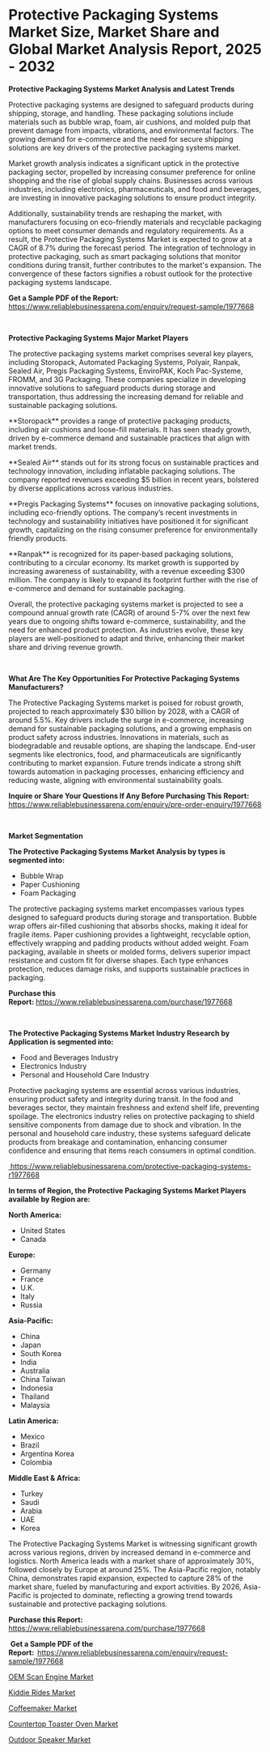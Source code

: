 <p><h1>Protective Packaging Systems Market Size, Market Share and Global Market Analysis Report, 2025 - 2032</h1></p><p><strong>Protective Packaging Systems Market Analysis and Latest Trends</strong></p>
<p><p>Protective packaging systems are designed to safeguard products during shipping, storage, and handling. These packaging solutions include materials such as bubble wrap, foam, air cushions, and molded pulp that prevent damage from impacts, vibrations, and environmental factors. The growing demand for e-commerce and the need for secure shipping solutions are key drivers of the protective packaging systems market.</p><p>Market growth analysis indicates a significant uptick in the protective packaging sector, propelled by increasing consumer preference for online shopping and the rise of global supply chains. Businesses across various industries, including electronics, pharmaceuticals, and food and beverages, are investing in innovative packaging solutions to ensure product integrity.</p><p>Additionally, sustainability trends are reshaping the market, with manufacturers focusing on eco-friendly materials and recyclable packaging options to meet consumer demands and regulatory requirements. As a result, the Protective Packaging Systems Market is expected to grow at a CAGR of 8.7% during the forecast period. The integration of technology in protective packaging, such as smart packaging solutions that monitor conditions during transit, further contributes to the market's expansion. The convergence of these factors signifies a robust outlook for the protective packaging systems landscape.</p></p>
<p><strong>Get a Sample PDF of the Report:&nbsp;</strong> <a href="https://www.reliablebusinessarena.com/enquiry/request-sample/1977668?utm_campaign=2189&utm_medium=2&utm_source=Github&utm_content=ia&utm_term=10042025&utm_id=protective-packaging-systems">https://www.reliablebusinessarena.com/enquiry/request-sample/1977668</a></p>
<p>&nbsp;</p>
<p><strong>Protective Packaging Systems Major Market Players</strong></p>
<p><p>The protective packaging systems market comprises several key players, including Storopack, Automated Packaging Systems, Polyair, Ranpak, Sealed Air, Pregis Packaging Systems, EnviroPAK, Koch Pac-Systeme, FROMM, and 3G Packaging. These companies specialize in developing innovative solutions to safeguard products during storage and transportation, thus addressing the increasing demand for reliable and sustainable packaging solutions.</p><p>**Storopack** provides a range of protective packaging products, including air cushions and loose-fill materials. It has seen steady growth, driven by e-commerce demand and sustainable practices that align with market trends.</p><p>**Sealed Air** stands out for its strong focus on sustainable practices and technology innovation, including inflatable packaging solutions. The company reported revenues exceeding $5 billion in recent years, bolstered by diverse applications across various industries.</p><p>**Pregis Packaging Systems** focuses on innovative packaging solutions, including eco-friendly options. The company’s recent investments in technology and sustainability initiatives have positioned it for significant growth, capitalizing on the rising consumer preference for environmentally friendly products.</p><p>**Ranpak** is recognized for its paper-based packaging solutions, contributing to a circular economy. Its market growth is supported by increasing awareness of sustainability, with a revenue exceeding $300 million. The company is likely to expand its footprint further with the rise of e-commerce and demand for sustainable packaging.</p><p>Overall, the protective packaging systems market is projected to see a compound annual growth rate (CAGR) of around 5-7% over the next few years due to ongoing shifts toward e-commerce, sustainability, and the need for enhanced product protection. As industries evolve, these key players are well-positioned to adapt and thrive, enhancing their market share and driving revenue growth.</p></p>
<p>&nbsp;</p>
<p><strong>What Are The Key Opportunities For Protective Packaging Systems Manufacturers?</strong></p>
<p><p>The Protective Packaging Systems market is poised for robust growth, projected to reach approximately $30 billion by 2028, with a CAGR of around 5.5%. Key drivers include the surge in e-commerce, increasing demand for sustainable packaging solutions, and a growing emphasis on product safety across industries. Innovations in materials, such as biodegradable and reusable options, are shaping the landscape. End-user segments like electronics, food, and pharmaceuticals are significantly contributing to market expansion. Future trends indicate a strong shift towards automation in packaging processes, enhancing efficiency and reducing waste, aligning with environmental sustainability goals.</p></p>
<p><strong>Inquire or Share Your Questions If Any Before Purchasing This Report:</strong> <a href="https://www.reliablebusinessarena.com/enquiry/pre-order-enquiry/1977668?utm_campaign=2189&utm_medium=2&utm_source=Github&utm_content=ia&utm_term=10042025&utm_id=protective-packaging-systems">https://www.reliablebusinessarena.com/enquiry/pre-order-enquiry/1977668</a></p>
<p>&nbsp;</p>
<p><strong>Market Segmentation</strong></p>
<p><strong>The Protective Packaging Systems Market Analysis by types is segmented into:</strong></p>
<p><ul><li>Bubble Wrap</li><li>Paper Cushioning</li><li>Foam Packaging</li></ul></p>
<p><p>The protective packaging systems market encompasses various types designed to safeguard products during storage and transportation. Bubble wrap offers air-filled cushioning that absorbs shocks, making it ideal for fragile items. Paper cushioning provides a lightweight, recyclable option, effectively wrapping and padding products without added weight. Foam packaging, available in sheets or molded forms, delivers superior impact resistance and custom fit for diverse shapes. Each type enhances protection, reduces damage risks, and supports sustainable practices in packaging.</p></p>
<p><strong>Purchase this Report:&nbsp;</strong><a href="https://www.reliablebusinessarena.com/purchase/1977668?utm_campaign=2189&utm_medium=2&utm_source=Github&utm_content=ia&utm_term=10042025&utm_id=protective-packaging-systems">https://www.reliablebusinessarena.com/purchase/1977668</a></p>
<p>&nbsp;</p>
<p><strong>The Protective Packaging Systems Market Industry Research by Application is segmented into:</strong></p>
<p><ul><li>Food and Beverages Industry</li><li>Electronics Industry</li><li>Personal and Household Care Industry</li></ul></p>
<p><p>Protective packaging systems are essential across various industries, ensuring product safety and integrity during transit. In the food and beverages sector, they maintain freshness and extend shelf life, preventing spoilage. The electronics industry relies on protective packaging to shield sensitive components from damage due to shock and vibration. In the personal and household care industry, these systems safeguard delicate products from breakage and contamination, enhancing consumer confidence and ensuring that items reach consumers in optimal condition.</p></p>
<p><a href="https://www.reliablebusinessarena.com/protective-packaging-systems-r1977668?utm_campaign=2189&utm_medium=2&utm_source=Github&utm_content=ia&utm_term=10042025&utm_id=protective-packaging-systems">&nbsp;https://www.reliablebusinessarena.com/protective-packaging-systems-r1977668</a></p>
<p><strong>In terms of Region, the Protective Packaging Systems Market Players available by Region are:</strong></p>
<p>
    <p> <strong> North America: </strong>
        <ul>
            <li>United States</li>
            <li>Canada</li>
        </ul>
        </p> 
    <p> <strong> Europe: </strong>
        <ul>
            <li>Germany</li>
            <li>France</li>
            <li>U.K.</li>
            <li>Italy</li>
            <li>Russia</li>
        </ul>
        </p> 
    <p> <strong> Asia-Pacific: </strong>
        <ul>
            <li>China</li>
            <li>Japan</li>
            <li>South Korea</li>
            <li>India</li>
            <li>Australia</li>
            <li>China Taiwan</li>
            <li>Indonesia</li>
            <li>Thailand</li>
            <li>Malaysia</li>
        </ul>
        </p> 
    <p> <strong> Latin America: </strong>
        <ul>
            <li>Mexico</li>
            <li>Brazil</li>
            <li>Argentina Korea</li>
            <li>Colombia</li>
        </ul>
        </p> 
    <p> <strong> Middle East & Africa: </strong>
        <ul>
            <li>Turkey</li>
            <li>Saudi</li>
            <li>Arabia</li>
            <li>UAE</li>
            <li>Korea</li>
        </ul>
    </p>
    </p>
<p><p>The Protective Packaging Systems Market is witnessing significant growth across various regions, driven by increased demand in e-commerce and logistics. North America leads with a market share of approximately 30%, followed closely by Europe at around 25%. The Asia-Pacific region, notably China, demonstrates rapid expansion, expected to capture 28% of the market share, fueled by manufacturing and export activities. By 2026, Asia-Pacific is projected to dominate, reflecting a growing trend towards sustainable and protective packaging solutions.</p></p>
<p><strong>Purchase this Report: </strong><a href="https://www.reliablebusinessarena.com/purchase/1977668?utm_campaign=2189&utm_medium=2&utm_source=Github&utm_content=ia&utm_term=10042025&utm_id=protective-packaging-systems">https://www.reliablebusinessarena.com/purchase/1977668</a></p>
<p>&nbsp;<strong>Get a Sample PDF of the Report:&nbsp;&nbsp;</strong><a href="https://www.reliablebusinessarena.com/enquiry/request-sample/1977668?utm_campaign=2189&utm_medium=2&utm_source=Github&utm_content=ia&utm_term=10042025&utm_id=protective-packaging-systems">https://www.reliablebusinessarena.com/enquiry/request-sample/1977668</a></p>
<p><strong></strong></p>
<p><p><a href="https://github.com/mukaithaisia/Market-Research-Report-List-1/blob/main/oem-scan-engine-market.md?utm_campaign=2189&utm_medium=2&utm_source=Github&utm_content=ia&utm_term=10042025&utm_id=protective-packaging-systems">OEM Scan Engine Market</a></p><p><a href="https://github.com/hiwanatalak/Market-Research-Report-List-1/blob/main/kiddie-rides-market.md?utm_campaign=2189&utm_medium=2&utm_source=Github&utm_content=ia&utm_term=10042025&utm_id=protective-packaging-systems">Kiddie Rides Market</a></p><p><a href="https://github.com/thatejanet4y/Market-Research-Report-List-1/blob/main/coffeemaker-market.md?utm_campaign=2189&utm_medium=2&utm_source=Github&utm_content=ia&utm_term=10042025&utm_id=protective-packaging-systems">Coffeemaker Market</a></p><p><a href="https://github.com/langolaskark/Market-Research-Report-List-1/blob/main/countertop-toaster-oven-market.md?utm_campaign=2189&utm_medium=2&utm_source=Github&utm_content=ia&utm_term=10042025&utm_id=protective-packaging-systems">Countertop Toaster Oven Market</a></p><p><a href="https://github.com/arneslullapq/Market-Research-Report-List-1/blob/main/outdoor-speaker-market.md?utm_campaign=2189&utm_medium=2&utm_source=Github&utm_content=ia&utm_term=10042025&utm_id=protective-packaging-systems">Outdoor Speaker Market</a></p></p>